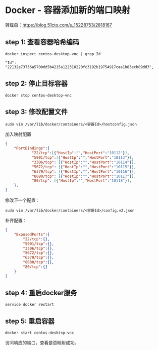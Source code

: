 # Docker - 容器添加新的端口映射

转载自：https://blog.51cto.com/u_15228753/2818167

## step 1: 查看容器哈希编码

```shell
docker inspect centos-desktop-vnc | grep Id
```

```
"Id": "22132e73736a5700dd5b4215a122310220fc3192b19754917caa1b83ecb89dd3",
```

## step 2: 停止目标容器

```shell
docker stop centos-desktop-vnc
```

## step 3: 修改配置文件

```shell
sudo vim /var/lib/docker/containers/<容器Id>/hostconfig.json
```

加入映射配置

```json
{
    "PortBindings":{
			"22/tcp":[{"HostIp":"","HostPort":"10112"}],
			"5901/tcp":[{"HostIp":"","HostPort":"10113"}],
			"3306/tcp": [{"HostIp":"","HostPort":"10114"}],
			"5672/tcp": [{"HostIp":"","HostPort":"10115"}],
			"6379/tcp": [{"HostIp":"","HostPort":"10116"}],
			"8080/tcp": [{"HostIp":"","HostPort":"10117"}],
			"80/tcp": [{"HostIp":"","HostPort":"10118"}],
	},
}
```

修改下一个配置：

```shell
sudo vim /var/lib/docker/containers/<容器Id>/config.v2.json
```

补齐配置：

```json
{
    "ExposedPorts":{
        "22/tcp":{},
        "5901/tcp":{},
        "3306/tcp":{},
        "5672/tcp":{},
        "6379/tcp":{},
        "8080/tcp":{},
        "80/tcp":{}
    }
}
```

## step 4: 重启docker服务

 ```shell
 service docker restart
 ```

## step 5: 重启容器

```shell
docker start centos-desktop-vnc
```

访问响应的端口，查看是否映射成功。
